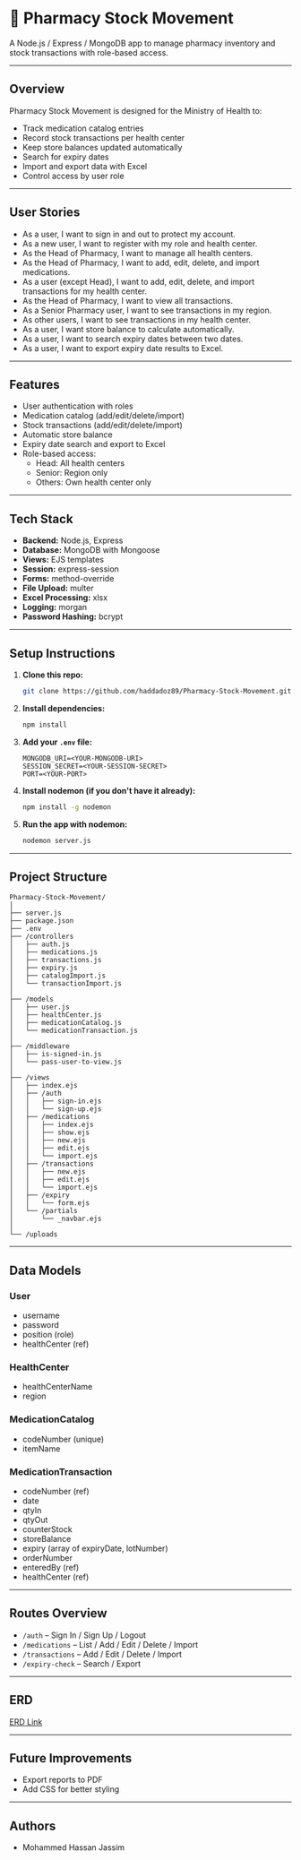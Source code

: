 # 💊 Pharmacy Stock Movement

A Node.js / Express / MongoDB app to manage pharmacy inventory and stock transactions with role-based access.

---

##  Overview

Pharmacy Stock Movement is designed for the Ministry of Health to:

- Track medication catalog entries
- Record stock transactions per health center
- Keep store balances updated automatically
- Search for expiry dates
- Import and export data with Excel
- Control access by user role

---

##  User Stories

- As a user, I want to sign in and out to protect my account.
- As a new user, I want to register with my role and health center.
- As the Head of Pharmacy, I want to manage all health centers.
- As the Head of Pharmacy, I want to add, edit, delete, and import medications.
- As a user (except Head), I want to add, edit, delete, and import transactions for my health center.
- As the Head of Pharmacy, I want to view all transactions.
- As a Senior Pharmacy user, I want to see transactions in my region.
- As other users, I want to see transactions in my health center.
- As a user, I want store balance to calculate automatically.
- As a user, I want to search expiry dates between two dates.
- As a user, I want to export expiry date results to Excel.

---

## Features

- User authentication with roles
- Medication catalog (add/edit/delete/import)
- Stock transactions (add/edit/delete/import)
- Automatic store balance
- Expiry date search and export to Excel
- Role-based access:
  - Head: All health centers
  - Senior: Region only
  - Others: Own health center only

---

## Tech Stack

- **Backend:** Node.js, Express
- **Database:** MongoDB with Mongoose
- **Views:** EJS templates
- **Session:** express-session
- **Forms:** method-override
- **File Upload:** multer
- **Excel Processing:** xlsx
- **Logging:** morgan
- **Password Hashing:** bcrypt

---

## Setup Instructions

1. **Clone this repo:**
    ```bash
    git clone https://github.com/haddadoz89/Pharmacy-Stock-Movement.git
    ```

2. **Install dependencies:**
    ```bash
    npm install
    ```

3. **Add your `.env` file:**
    ```env
    MONGODB_URI=<YOUR-MONGODB-URI>
    SESSION_SECRET=<YOUR-SESSION-SECRET>
    PORT=<YOUR-PORT>
    ```

4. **Install nodemon (if you don't have it already):**
    ```bash
    npm install -g nodemon
    ```

5. **Run the app with nodemon:**
    ```bash
    nodemon server.js
    ```

---
## Project Structure
```
Pharmacy-Stock-Movement/
│
├── server.js
├── package.json
├── .env
├── /controllers
│   ├── auth.js
│   ├── medications.js
│   ├── transactions.js
│   ├── expiry.js
│   ├── catalogImport.js
│   └── transactionImport.js
│
├── /models
│   ├── user.js
│   ├── healthCenter.js
│   ├── medicationCatalog.js
│   └── medicationTransaction.js
│
├── /middleware
│   ├── is-signed-in.js
│   └── pass-user-to-view.js
│
├── /views
│   ├── index.ejs
│   ├── /auth
│   │   ├── sign-in.ejs
│   │   └── sign-up.ejs
│   ├── /medications
│   │   ├── index.ejs
│   │   ├── show.ejs
│   │   ├── new.ejs
│   │   ├── edit.ejs
│   │   └── import.ejs
│   ├── /transactions
│   │   ├── new.ejs
│   │   ├── edit.ejs
│   │   └── import.ejs
│   ├── /expiry
│   │   └── form.ejs
│   └── /partials
│       └── _navbar.ejs
│
└── /uploads

```
---
## Data Models

### User
- username
- password
- position (role)
- healthCenter (ref)

### HealthCenter
- healthCenterName
- region

### MedicationCatalog
- codeNumber (unique)
- itemName

### MedicationTransaction
- codeNumber (ref)
- date
- qtyIn
- qtyOut
- counterStock
- storeBalance
- expiry (array of expiryDate, lotNumber)
- orderNumber
- enteredBy (ref)
- healthCenter (ref)

---

## Routes Overview

- `/auth` – Sign In / Sign Up / Logout
- `/medications` – List / Add / Edit / Delete / Import
- `/transactions` – Add / Edit / Delete / Import
- `/expiry-check` – Search / Export

---

## ERD

[ERD Link]( https://lucid.app/lucidchart/4264f55d-f7fe-4d72-8e2a-f24cb57dc84a/edit?viewport_loc=-453%2C-96%2C3980%2C1710%2C0_0&invitationId=inv_316b028f-b953-496d-9cad-dbfa87296ac0)

---

## Future Improvements

- Export reports to PDF
- Add CSS for better styling

---

## Authors

- Mohammed Hassan Jassim